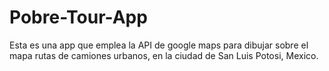 Pobre-Tour-App
==============

Esta es una app que emplea la API de google maps para dibujar sobre el mapa rutas de camiones urbanos, en la ciudad de San Luis Potosi, Mexico.
